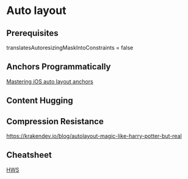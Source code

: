 # Auto layout


## Prerequisites

translatesAutoresizingMaskIntoConstraints = false

## Anchors Programmatically

[Mastering iOS auto layout anchors](https://theswiftdev.com/mastering-ios-auto-layout-anchors-programmatically-from-swift/)


## Content Hugging


## Compression Resistance



https://krakendev.io/blog/autolayout-magic-like-harry-potter-but-real



## Cheatsheet

[HWS](https://www.hackingwithswift.com/articles/140/the-auto-layout-cheat-sheet)